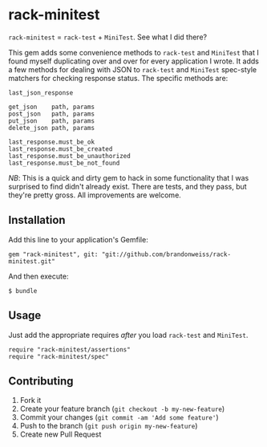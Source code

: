 # rack-minitest

`rack-minitest` = `rack-test` + `MiniTest`. See what I did there?

This gem adds some convenience methods to `rack-test` and `MiniTest` that I found myself duplicating over and over for every application I wrote. It adds a few methods for dealing with JSON to `rack-test` and `MiniTest` spec-style matchers for checking response status. The specific methods are:

```
last_json_response

get_json    path, params
post_json   path, params
put_json    path, params
delete_json path, params

last_response.must_be_ok
last_response.must_be_created
last_response.must_be_unauthorized
last_response.must_be_not_found
```

*NB*: This is a quick and dirty gem to hack in some functionality that I was surprised to find didn't already exist. There are tests, and they pass, but they're pretty gross. All improvements are welcome.

## Installation

Add this line to your application's Gemfile:

    gem "rack-minitest", git: "git://github.com/brandonweiss/rack-minitest.git"

And then execute:

    $ bundle

## Usage

Just add the appropriate requires _after_ you load `rack-test` and `MiniTest`.

```
require "rack-minitest/assertions"
require "rack-minitest/spec"
```

## Contributing

1. Fork it
2. Create your feature branch (`git checkout -b my-new-feature`)
3. Commit your changes (`git commit -am 'Add some feature'`)
4. Push to the branch (`git push origin my-new-feature`)
5. Create new Pull Request
